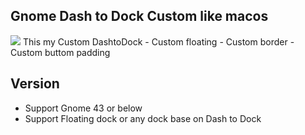 ## Gnome Dash to Dock Custom like macos
<img src="https://cdn.discordapp.com/attachments/471668354260926464/1064824747713626224/image.png">
This my Custom DashtoDock 
- Custom floating
- Custom border
- Custom buttom padding

## Version
- Support Gnome 43 or below
- Support Floating dock or any dock base on Dash to Dock
